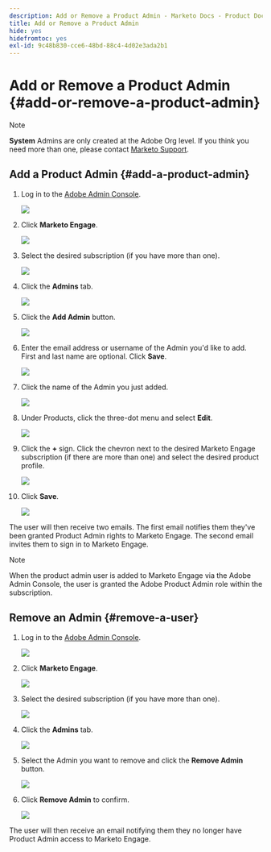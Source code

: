 ```yaml
---
description: Add or Remove a Product Admin - Marketo Docs - Product Documentation
title: Add or Remove a Product Admin
hide: yes
hidefromtoc: yes
exl-id: 9c48b830-cce6-48bd-88c4-4d02e3ada2b1
---
```

# Add or Remove a Product Admin {#add-or-remove-a-product-admin}

>[!NOTE]
>
>**System** Admins are only created at the Adobe Org level. If you think you need more than one, please contact [Marketo Support](https://nation.marketo.com/t5/support/ct-p/Support).

## Add a Product Admin {#add-a-product-admin}

1. Log in to the [Adobe Admin Console](https://adminconsole.adobe.com/).

   ![](assets/add-or-remove-a-product-admin-1.png)

1. Click **Marketo Engage**.

   ![](assets/add-or-remove-a-product-admin-2.png)

1. Select the desired subscription (if you have more than one).

   ![](assets/add-or-remove-a-product-admin-3.png)

1. Click the **Admins** tab.

   ![](assets/add-or-remove-a-product-admin-4.png)

1. Click the **Add Admin** button.

   ![](assets/add-or-remove-a-product-admin-5.png)

1. Enter the email address or username of the Admin you'd like to add. First and last name are optional. Click **Save**.

   ![](assets/add-or-remove-a-product-admin-6.png)

1. Click the name of the Admin you just added.

   ![](assets/add-or-remove-a-product-admin-7.png)

1. Under Products, click the three-dot menu and select **Edit**.

   ![](assets/add-or-remove-a-product-admin-8.png)

1. Click the **+** sign. Click the chevron next to the desired Marketo Engage subscription (if there are more than one) and select the desired product profile.

   ![](assets/add-or-remove-a-product-admin-9.png)

1. Click **Save**.

   ![](assets/add-or-remove-a-product-admin-10.png)

The user will then receive two emails. The first email notifies them they've been granted Product Admin rights to Marketo Engage. The second email invites them to sign in to Marketo Engage.

>[!NOTE]
>
>When the product admin user is added to Marketo Engage via the Adobe Admin Console, the user is granted the Adobe Product Admin role within the subscription.

## Remove an Admin {#remove-a-user}

1. Log in to the [Adobe Admin Console](https://adminconsole.adobe.com/).

   ![](assets/add-or-remove-a-product-admin-11.png)

1. Click **Marketo Engage**.

   ![](assets/add-or-remove-a-product-admin-12.png)

1. Select the desired subscription (if you have more than one).

   ![](assets/add-or-remove-a-product-admin-13.png)

1. Click the **Admins** tab.

   ![](assets/add-or-remove-a-product-admin-14.png)

1. Select the Admin you want to remove and click the **Remove Admin** button.

   ![](assets/add-or-remove-a-product-admin-15.png)

1. Click **Remove Admin** to confirm.

   ![](assets/add-or-remove-a-product-admin-16.png)

The user will then receive an email notifying them they no longer have Product Admin access to Marketo Engage.
